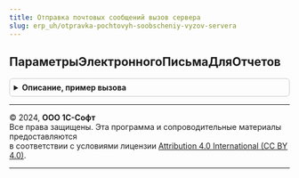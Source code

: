 ```yaml
---
title: Отправка почтовых сообщений вызов сервера
slug: erp_uh/otpravka-pochtovyh-soobscheniy-vyzov-servera
---
```



## ПараметрыЭлектронногоПисьмаДляОтчетов
<details style="margin: 1em 0; padding: 0.5em; border: 1px solid #ccc; border-radius: 6px;">

<summary style="font-weight: bold; cursor: pointer;">Описание, пример вызова</summary>

```bsl

// Формирует структуру параметров электронного письма для отправки отчета.
//
// Параметры:
//  ПараметрыОтчета - Структура - см.ОтправкаПочтовыхСообщенийКлиент.ОтправитьОтчет.
//  ДополнительныеПараметры - Структура - см.ОтправкаПочтовыхСообщенийКлиент.ОтправитьОтчет.
//
// Возвращаемое значение:
//  Структура - Структура параметров для передачи в функцию РаботаСПочтовымиСообщениямиКлиент.СоздатьНовоеПисьмо.
//
Функция ПараметрыЭлектронногоПисьмаДляОтчетов(ПараметрыОтчета, ДополнительныеПараметры = Неопределено) Экспорт
```

Пример вызова
```bsl
Результат = ОтправкаПочтовыхСообщенийВызовСервера.ПараметрыЭлектронногоПисьмаДляОтчетов(ПараметрыОтчета, ДополнительныеПараметры);
```
</details>

---

© 2024, **ООО 1С-Софт**  
Все права защищены. Эта программа и сопроводительные материалы предоставляются  
в соответствии с условиями лицензии [Attribution 4.0 International (CC BY 4.0)](https://creativecommons.org/licenses/by/4.0/legalcode).

---
